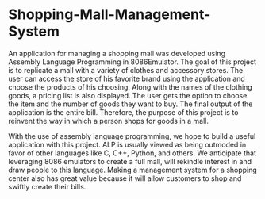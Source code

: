 # Shopping-Mall-Management-System

An application for managing a shopping mall was developed using Assembly Language Programming in 8086Emulator. The goal of this project is to replicate a mall with a variety of clothes and accessory stores. The user can access the store of his favorite brand using the application and choose the products of his choosing. Along with the names of the clothing goods, a pricing list is also displayed. The user gets the option to choose the item and the number of goods they want to buy. The final output of the application is the entire bill. Therefore, the purpose of this project is to reinvent the way in which a person shops for goods in a mall.

With the use of assembly language programming, we hope to build a useful application with this project. ALP is usually viewed as being outmoded in favor of other languages like C, C++, Python, and others. We anticipate that leveraging 8086 emulators to create a full mall, will rekindle interest in and draw people to this language. Making a management system for a shopping center also has great value because it will allow customers to shop and swiftly create their bills.
